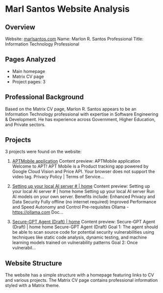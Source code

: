 
# Marl Santos Website Analysis

## Overview
Website: [marlsantos.com](https://marlsantos.com)
Name: Marlon R. Santos
Professional Title: Information Technology Professional

## Pages Analyzed
- Main homepage
- Matrix CV page
- Project pages: 3

## Professional Background
Based on the Matrix CV page, Marlon R. Santos appears to be an Information Technology professional with expertise in Software Engineering & Development. He has experience across Government, Higher Education, and Private sectors.

## Projects
3 projects were found on the website:

1. [APTMobile application](https://marlsantos.com/projects/APTMobile.html)
   Content preview: APTMobile application
Welcome to APT!
APT Mobile is a Product tracking app powered by Google Cloud Vision and Price API.
Your browser does not support the video tag.
Privacy Policy
|
Terms of Service...

2. [Setting up your local AI server # | home](https://marlsantos.com/projects/Local_AI_Server.html)
   Content preview: Setting up your local AI server # | home
home
Setting up your local AI server
Run AI models on your own server. Benefits include:
Enhanced Privacy and Data Security
Fully offline (no internet required)
Improved Performance and Speed
Autonomy and Control
Pre-requisites
Ollama -
https://ollama.com
Doc...

3. [Secure-GPT Agent (Draft) | home](https://marlsantos.com/projects/SecureAI.html)
   Content preview: Secure-GPT Agent (Draft) | home
home
Secure-GPT Agent (Draft)
Goal 1:
The agent should be able to scan source code for potential security vulnerabilities using techniques like static code analysis, dynamic testing, and machine learning models trained on vulnerability patterns
Goal 2:
Once vulnerabil...

## Website Structure
The website has a simple structure with a homepage featuring links to CV and various projects.
The Matrix CV page contains professional information styled with a Matrix theme.
